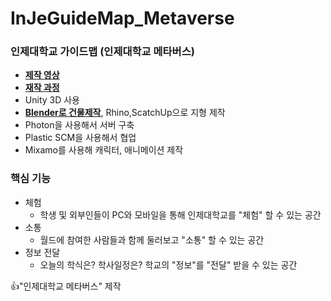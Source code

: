# InJeGuideMap_Metaverse
### 인제대학교 가이드맵 (인제대학교 메타버스)
- [**제작 영상**](https://youtu.be/GlB0aMk6Xkk)
- [**재작 과정**](https://youtu.be/QcdvZuJJcQI)
- Unity 3D 사용
- [**Blender로 건물제작**](https://github.com/JengHC/Blender-Maya), Rhino,ScatchUp으로 지형 제작
- Photon을 사용해서 서버 구축
- Plastic SCM을 사용해서 협업
- Mixamo를 사용해 캐릭터, 애니메이션 제작
### 핵심 기능
- 체험
  - 학생 및 외부인들이 PC와 모바일을 통해 인제대학교를  "체험" 할 수 있는 공간
- 소통
  - 월드에 참여한 사람들과 함께 둘러보고 "소통" 할 수 있는 공간
- 정보 전달
  - 오늘의 학식은? 학사일정은? 학교의 "정보"를 "전달" 받을 수 있는 공간

👍"인제대학교 메타버스" 제작


